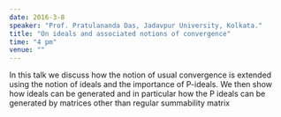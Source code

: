 ```yaml
---
date: 2016-3-8
speaker: "Prof. Pratulananda Das, Jadavpur University, Kolkata."
title: "On ideals and associated notions of convergence"
time: "4 pm"
venue: ""
---
```

In this talk we discuss how the notion of usual convergence is
extended using the notion of
ideals and the importance of P-ideals. We then show how ideals can be
generated and in particular
how the P ideals can be generated by matrices other than regular
summability matrix
